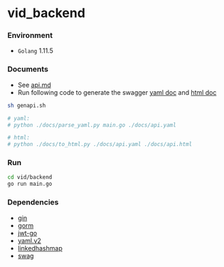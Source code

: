 # vid_backend

### Environment
+ `Golang` 1.11.5

### Documents
+ See [api.md](https://github.com/vidorg/Vid_Backend/tree/master/docs/api.md)
+ Run following code to generate the swagger 
[yaml doc](https://github.com/vidorg/vid_backend/blob/master/docs/api.yaml) and 
[html doc](https://github.com/vidorg/vid_backend/blob/master/docs/api.html)
```bash
sh genapi.sh

# yaml:
# python ./docs/parse_yaml.py main.go ./docs/api.yaml

# html:
# python ./docs/to_html.py ./docs/api.yaml ./docs/api.html
```

### Run
```bash
cd vid/backend
go run main.go
```

### Dependencies
+ [gin](https://github.com/gin-gonic/gin)
+ [gorm](https://github.com/jinzhu/gorm)
+ [jwt-go](https://github.com/dgrijalva/jwt-go)
+ [yaml.v2](https://github.com/go-yaml/yaml)
+ [linkedhashmap](https://github.com/emirpasic/gods)
+ [swag](https://github.com/swaggo/swag)